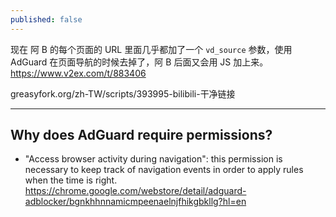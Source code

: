 ```yaml
---
published: false
---
```

现在 阿 B 的每个页面的 URL 里面几乎都加了一个 `vd_source` 参数，使用 AdGuard 在页面导航的时候去掉了，阿 B 后面又会用 JS 加上来。
  https://www.v2ex.com/t/883406
  
greasyfork.org/zh-TW/scripts/393995-bilibili-干净链接

---

## Why does AdGuard require permissions?

* "Access browser activity during navigation": this permission is necessary to keep track of navigation events in order to apply rules when the time is right.
  https://chrome.google.com/webstore/detail/adguard-adblocker/bgnkhhnnamicmpeenaelnjfhikgbkllg?hl=en